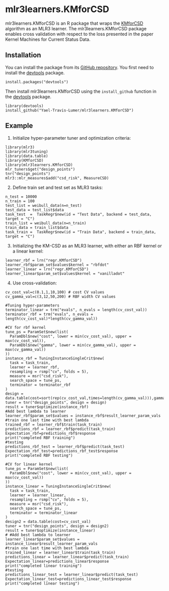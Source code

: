 # mlr3learners.KMforCSD
mlr3learners.KMforCSD is an R package that wraps the [KMforCSD](https://github.com/Yael-Travis-Lumer/KMforCSD) algorithm as an MLR3 learner. The mlr3learners.KMforCSD package enables cross validation with respect to the loss presented in the paper Kernel Machines for Current Status Data.

## Installation
You can install the package from its [GitHub repository](https://github.com/Yael-Travis-Lumer/mlr3learners.KMforCSD/). You first need to install the [devtools](https://github.com/r-lib/devtools) package.
```{r}
install.packages("devtools")
```
Then install mlr3learners.KMforCSD using the `install_github` function in the [devtools](https://github.com/r-lib/devtools) package.
```{r}
library(devtools)
install_github("Yael-Travis-Lumer/mlr3learners.KMforCSD")
```

## Example
1. Initialize hyper-parameter tuner and optimization criteria:
```{r}
library(mlr3)
library(mlr3tuning)
library(data.table)
library(KMforCSD)
library(mlr3learners.KMforCSD)
mlr_tuners$get("design_points")
tnr("design_points")
mlr3::mlr_measures$add("csd_risk", MeasureCSD)
```
2. Define train set and test set as MLR3 tasks:
```{r}
n_test = 10000
n_train = 100
test_list = weibull_data(n=n_test)
test_data = test_list$data
task_test  =  TaskRegr$new(id = "Test Data", backend = test_data, target = "C")
train_list = weibull_data(n=n_train)
train_data = train_list$data
task_train =  TaskRegr$new(id = "Train Data", backend = train_data, target = "C")
```
3. Initializing the KM-CSD as an MLR3 learner, with either an RBF kernel or a linear kernel:
```{r}
learner_rbf = lrn("regr.KMforCSD")
learner_rbf$param_set$values$kernel = "rbfdot"
learner_linear = lrn("regr.KMforCSD")
learner_linear$param_set$values$kernel = "vanilladot"
```
4. Use cross-validation:
```{r}
cv_cost_val=c(0.1,1,10,100) # cost CV values
cv_gamma_val=c(3,12,50,200) # RBF width CV values

#Tuning hyper-parameters
terminator_linear = trm("evals", n_evals = length(cv_cost_val))
terminator_rbf = trm("evals", n_evals = length(cv_cost_val)*length(cv_gamma_val))

#CV for rbf kernel
tune_ps = ParamSet$new(list(
  ParamDbl$new("cost", lower = min(cv_cost_val), upper = max(cv_cost_val)),
  ParamDbl$new("gamma", lower = min(cv_gamma_val), upper = max(cv_gamma_val))
))
instance_rbf = TuningInstanceSingleCrit$new(
  task = task_train,
  learner = learner_rbf,
  resampling = rsmp("cv", folds = 5),
  measure = msr("csd_risk"),
  search_space = tune_ps,
  terminator = terminator_rbf
)
design = data.table(cost=sort(rep(cv_cost_val,times=length(cv_gamma_val))),gamma=rep(cv_gamma_val,length(cv_cost_val)))
tuner = tnr("design_points", design = design)
result = tuner$optimize(instance_rbf)
#Add best lambda to learner
learner_rbf$param_set$values = instance_rbf$result_learner_param_vals
#train one last time with best lambda
trained_rbf = learner_rbf$train(task_train)
predictions_rbf = learner_rbf$predict(task_train)
Expectation_rbf=predictions_rbf$response
print("completed RBF training")
#testing
predictions_rbf_test = learner_rbf$predict(task_test)
Expectation_rbf_test=predictions_rbf_test$response
print("completed RBF testing")

#CV for linear kernel
tune_ps = ParamSet$new(list(
  ParamDbl$new("cost", lower = min(cv_cost_val), upper = max(cv_cost_val))
))
instance_linear = TuningInstanceSingleCrit$new(
  task = task_train,
  learner = learner_linear,
  resampling = rsmp("cv", folds = 5),
  measure = msr("csd_risk"),
  search_space = tune_ps,
  terminator = terminator_linear
)
design2 = data.table(cost=cv_cost_val)
tuner = tnr("design_points", design = design2)
result = tuner$optimize(instance_linear)
# #Add best lambda to learner
learner_linear$param_set$values = instance_linear$result_learner_param_vals
#train one last time with best lambda
trained_linear = learner_linear$train(task_train)
predictions_linear = learner_linear$predict(task_train)
Expectation_linear=predictions_linear$response
print("completed linear training")
#testing
predictions_linear_test = learner_linear$predict(task_test)
Expectation_linear_test=predictions_linear_test$response
print("completed linear testing")
